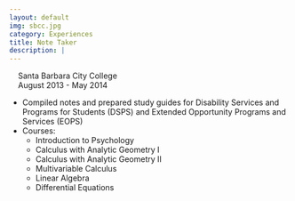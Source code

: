 ```yaml
---
layout: default
img: sbcc.jpg
category: Experiences
title: Note Taker
description: |
---
```

&nbsp;&nbsp;  <i class="fa fa-briefcase alt-font"></i>&nbsp;Santa Barbara City College
<br>
&nbsp;&nbsp;  <i class="fa fa-calendar"></i>&nbsp;August 2013 - May 2014

* Compiled notes and prepared study guides for Disability Services and Programs for Students (DSPS) and Extended Opportunity Programs and Services (EOPS)
* Courses:
    * Introduction to Psychology
    * Calculus with Analytic Geometry I
    * Calculus with Analytic Geometry II
    * Multivariable Calculus
    * Linear Algebra
    * Differential Equations
